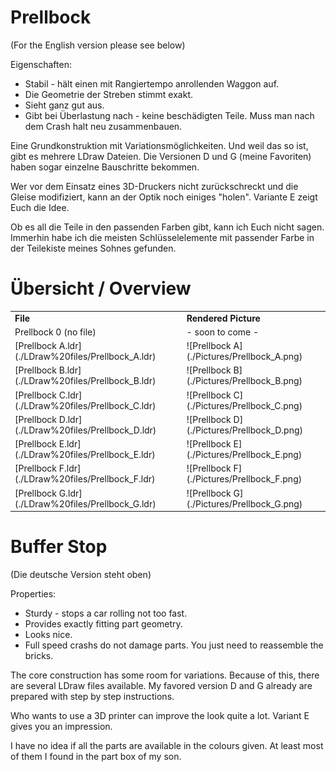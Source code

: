 # Prellbock
(For the English version please see below)

Eigenschaften:
* Stabil - hält einen mit Rangiertempo anrollenden Waggon auf.
* Die Geometrie der Streben stimmt exakt.
* Sieht ganz gut aus.
* Gibt bei Überlastung nach - keine beschädigten Teile.
Muss man nach dem Crash halt neu zusammenbauen.

Eine Grundkonstruktion mit Variationsmöglichkeiten.
Und weil das so ist, gibt es mehrere LDraw Dateien.
Die Versionen D und G (meine Favoriten) haben sogar einzelne Bauschritte
bekommen.

Wer vor dem Einsatz eines 3D-Druckers nicht zurückschreckt und die Gleise
modifiziert, kann an der Optik noch einiges "holen".
Variante E zeigt Euch die Idee.

Ob es all die Teile in den passenden Farben gibt, kann ich Euch nicht sagen.
Immerhin habe ich die meisten Schlüsselelemente mit passender Farbe in der
Teilekiste meines Sohnes gefunden.


# Übersicht / Overview

<table>
    <tr>
        <td><b>File</b></td>
        <td><b>Rendered Picture</b></td>
    </tr>
    <tr>
        <td>Prellbock 0 (no file)</td>
        <td>- soon to come -</td>
    </tr>
    <tr>
        <td>[Prellbock A.ldr](./LDraw%20files/Prellbock_A.ldr)</td>
        <td>![Prellbock A](./Pictures/Prellbock_A.png)</td>
    </tr>
    <tr>
        <td>[Prellbock B.ldr](./LDraw%20files/Prellbock_B.ldr)</td>
        <td>![Prellbock B](./Pictures/Prellbock_B.png)</td>
    </tr>
    <tr>
        <td>[Prellbock C.ldr](./LDraw%20files/Prellbock_C.ldr)</td>
        <td>![Prellbock C](./Pictures/Prellbock_C.png)</td>
    </tr>
    <tr>
        <td>[Prellbock D.ldr](./LDraw%20files/Prellbock_D.ldr)</td>
        <td>![Prellbock D](./Pictures/Prellbock_D.png)</td>
    </tr>
    <tr>
        <td>[Prellbock E.ldr](./LDraw%20files/Prellbock_E.ldr)</td>
        <td>![Prellbock E](./Pictures/Prellbock_E.png)</td>
    </tr>
    <tr>
        <td>[Prellbock F.ldr](./LDraw%20files/Prellbock_F.ldr)</td>
        <td>![Prellbock F](./Pictures/Prellbock_F.png)</td>
    </tr>
    <tr>
        <td>[Prellbock G.ldr](./LDraw%20files/Prellbock_G.ldr)</td>
        <td>![Prellbock G](./Pictures/Prellbock_G.png)</td>
    </tr>
</table>

# Buffer Stop
(Die deutsche Version steht oben)

Properties:
* Sturdy - stops a car rolling not too fast.
* Provides exactly fitting part geometry.
* Looks nice.
* Full speed crashs do not damage parts.
You just need to reassemble the bricks.

The core construction has some room for variations.
Because of this, there are several LDraw files available.
My favored version D and G already are prepared with step by step instructions.

Who wants to use a 3D printer can improve the look quite a lot.
Variant E gives you an impression.

I have no idea if all the parts are available in the colours given.
At least most of them I found in the part box of my son.